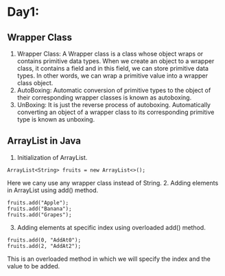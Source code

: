 # Day1:

## Wrapper Class
1. Wrapper Class: A Wrapper class is a class whose object wraps or contains primitive data types. When we create an object to a wrapper class, it contains a field and in this field, we can store primitive data types. In other words, we can wrap a primitive value into a wrapper class object.
2. AutoBoxing: Automatic conversion of primitive types to the object of their corresponding wrapper classes is known as autoboxing.
3. UnBoxing:  It is just the reverse process of autoboxing. Automatically converting an object of a wrapper class to its corresponding primitive type is known as unboxing.

## ArrayList in Java
1. Initialization of ArrayList.
```
ArrayList<String> fruits = new ArrayList<>();
```
Here we cany use any wrapper class instead of String.
2. Adding elements in ArrayList using add() method.
```
fruits.add("Apple");
fruits.add("Banana");
fruits.add("Grapes");
```
3. Adding elements at specific index using overloaded add() method.
```
fruits.add(0, "AddAt0");
fruits.add(2, "AddAt2");
```
This is an overloaded method in which we will specify the index and the value to be added.
